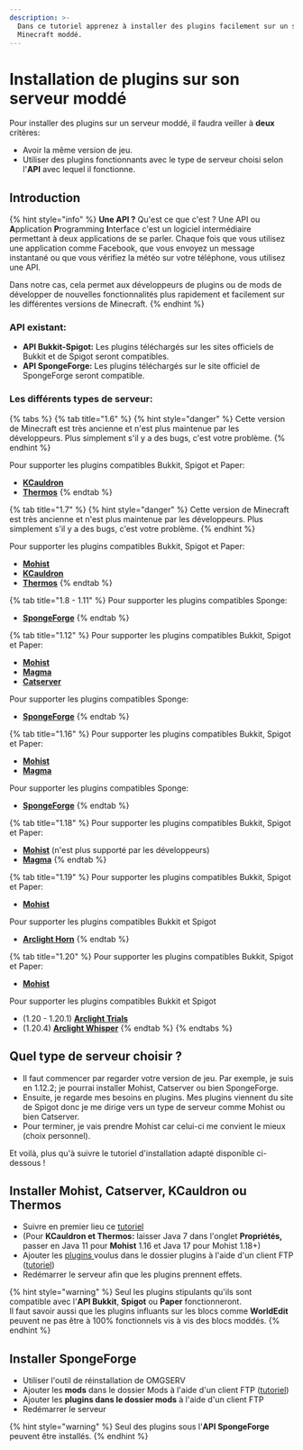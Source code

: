 ```yaml
---
description: >-
  Dans ce tutoriel apprenez à installer des plugins facilement sur un serveur
  Minecraft moddé.
---
```


# Installation de plugins sur son serveur moddé

Pour installer des plugins sur un serveur moddé, il faudra veiller à **deux** critères:

* Avoir la même version de jeu.
* Utiliser des plugins fonctionnants avec le type de serveur choisi selon l'**API** avec lequel il fonctionne.

## Introduction

{% hint style="info" %}
**Une API ?** Qu'est ce que c'est ? Une API ou **A**pplication **P**rogramming **I**nterface c'est un logiciel intermédiaire permettant à deux applications de se parler. Chaque fois que vous utilisez une application comme Facebook, que vous envoyez un message instantané ou que vous vérifiez la météo sur votre téléphone, vous utilisez une API.

Dans notre cas, cela permet aux développeurs de plugins ou de mods de développer de nouvelles fonctionnalités plus rapidement et facilement sur les différentes versions de Minecraft.
{% endhint %}

### API existant:

* **API Bukkit-Spigot:** Les plugins téléchargés sur les sites officiels de Bukkit et de Spigot seront compatibles.&#x20;
* **API SpongeForge:** Les plugins téléchargés sur le site officiel de SpongeForge seront compatible.

### Les différents types de serveur:

{% tabs %}
{% tab title="1.6" %}
{% hint style="danger" %}
Cette version de Minecraft est très ancienne et n'est plus maintenue par les développeurs. Plus simplement s'il y a des bugs, c'est votre problème.
{% endhint %}

Pour supporter les plugins compatibles Bukkit, Spigot et Paper:

* [**KCauldron**](https://sourceforge.net/projects/kcauldron/)
* [**Thermos**](https://github.com/CyberdyneCC/Thermos/releases)
{% endtab %}

{% tab title="1.7" %}
{% hint style="danger" %}
Cette version de Minecraft est très ancienne et n'est plus maintenue par les développeurs. Plus simplement s'il y a des bugs, c'est votre problème.
{% endhint %}

Pour supporter les plugins compatibles Bukkit, Spigot et Paper:

* [**Mohist**](https://mohistmc.com/)
* [**KCauldron**](https://sourceforge.net/projects/kcauldron/)
* [**Thermos**](https://github.com/CyberdyneCC/Thermos/releases)
{% endtab %}

{% tab title="1.8 - 1.11" %}
Pour supporter les plugins compatibles Sponge:

* [**SpongeForge**](https://www.spongepowered.org/downloads/spongeforge/stable/1.12.2)
{% endtab %}

{% tab title="1.12" %}
Pour supporter les plugins compatibles Bukkit, Spigot et Paper:

* [**Mohist**](https://mohistmc.com/)
* [**Magma**](https://magmafoundation.org/)
* [**Catserver**](https://catserver.moe/)

Pour supporter les plugins compatibles Sponge:

* [**SpongeForge**](https://www.spongepowered.org/downloads/spongeforge/stable/1.12.2)
{% endtab %}

{% tab title="1.16" %}
Pour supporter les plugins compatibles Bukkit, Spigot et Paper:

* [**Mohist**](https://mohistmc.com/)
* [**Magma**](https://magmafoundation.org/)

Pour supporter les plugins compatibles Sponge:

* [**SpongeForge**](https://www.spongepowered.org/downloads/spongeforge/stable/1.12.2)
{% endtab %}

{% tab title="1.18" %}
Pour supporter les plugins compatibles Bukkit, Spigot et Paper:

* [**Mohist**](https://mohistmc.com/) (n'est plus supporté par les développeurs)
* [**Magma**](https://magmafoundation.org/)
{% endtab %}

{% tab title="1.19" %}
Pour supporter les plugins compatibles Bukkit, Spigot et Paper:

* [**Mohist**](https://mohistmc.com/)

Pour supporter les plugins compatibles Bukkit et Spigot

* [**Arclight Horn**](https://github.com/IzzelAliz/Arclight/releases)
{% endtab %}

{% tab title="1.20" %}
Pour supporter les plugins compatibles Bukkit, Spigot et Paper:

* [**Mohist**](https://mohistmc.com/)

Pour supporter les plugins compatibles Bukkit et Spigot

* (1.20 - 1.20.1) [**Arclight Trials**](https://github.com/IzzelAliz/Arclight/releases)
* (1.20.4) [**Arclight Whisper**](https://github.com/IzzelAliz/Arclight/releases)
{% endtab %}
{% endtabs %}

## Quel type de serveur choisir ?

* Il faut commencer par regarder votre version de jeu. Par exemple, je suis en 1.12.2; je pourrai installer Mohist, Catserver ou bien SpongeForge.
* Ensuite, je regarde mes besoins en plugins. Mes plugins viennent du site de Spigot donc je me dirige vers un type de serveur comme Mohist ou bien Catserver.&#x20;
* Pour terminer, je vais prendre Mohist car celui-ci me convient le mieux (choix personnel).&#x20;

Et voilà, plus qu'à suivre le tutoriel d'installation adapté disponible ci-dessous !

## Installer Mohist, Catserver, KCauldron ou Thermos

* Suivre en premier lieu ce [tutoriel](https://docs.idelya-network.fr/minecraft/utiliser-openmod-chez-omgserv)
* (Pour **KCauldron et Thermos:** laisser Java 7 dans l'onglet **Propriétés,** passer en Java 11 pour **Mohist** 1.16 et Java 17 pour Mohist 1.18+)&#x20;
* Ajouter les [plugins ](https://www.omgserv.com/fr/faq-minecraft/comment\_installer\_un\_plugin\_sur\_mon\_serveur-65/)voulus dans le dossier plugins à l'aide d'un client FTP ([tutoriel](https://docs.idelya-network.fr/minecraft/acceder-au-ftp))
* Redémarrer le serveur afin que les plugins prennent effets.

{% hint style="warning" %}
Seul les plugins stipulants qu'ils sont compatible avec l'**API Bukkit**, **Spigot** ou **Paper** fonctionneront.\
Il faut savoir aussi que les plugins influants sur les blocs comme **WorldEdit** peuvent ne pas être à 100% fonctionnels vis à vis des blocs moddés.
{% endhint %}

## **Installer SpongeForge**

* Utiliser l'outil de réinstallation de OMGSERV
* Ajouter les **mods** dans le dossier Mods à l'aide d'un client FTP ([tutoriel](https://docs.idelya-network.fr/minecraft/acceder-au-ftp))
* Ajouter les **plugins dans le dossier mods** à l'aide d'un client FTP
* Redémarrer le serveur

{% hint style="warning" %}
Seul des plugins sous l'**API SpongeForge** peuvent être installés.
{% endhint %}
